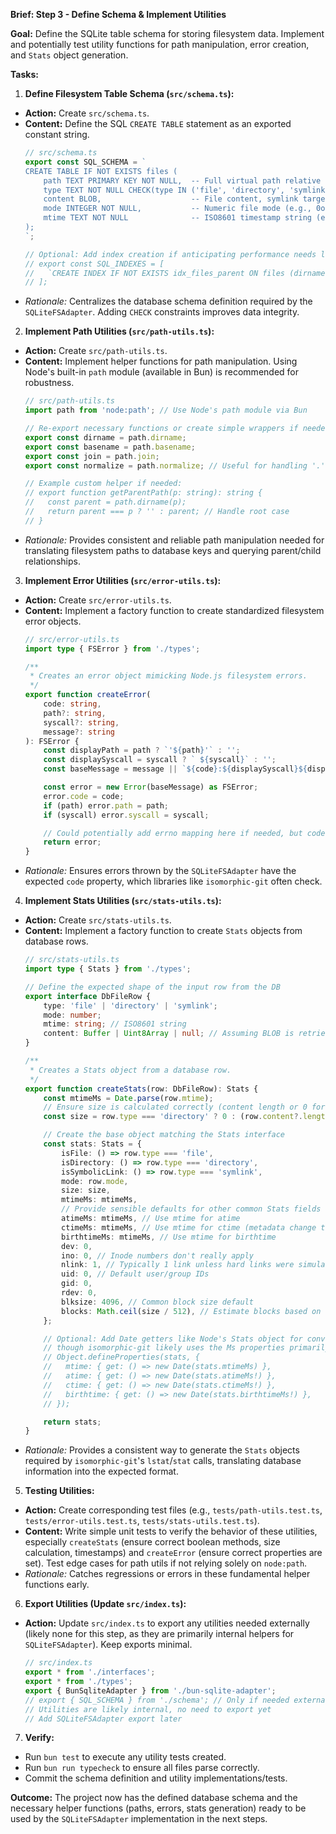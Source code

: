 **Brief: Step 3 - Define Schema & Implement Utilities**

**Goal:** Define the SQLite table schema for storing filesystem data. Implement and potentially test utility functions for path manipulation, error creation, and `Stats` object generation.

**Tasks:**

1.  **Define Filesystem Table Schema (`src/schema.ts`):**
  *   **Action:** Create `src/schema.ts`.
  *   **Content:** Define the SQL `CREATE TABLE` statement as an exported constant string.
      ```typescript
      // src/schema.ts
      export const SQL_SCHEMA = `
      CREATE TABLE IF NOT EXISTS files (
          path TEXT PRIMARY KEY NOT NULL,  -- Full virtual path relative to adapter root
          type TEXT NOT NULL CHECK(type IN ('file', 'directory', 'symlink')), -- Type constraint
          content BLOB,                    -- File content, symlink target, or NULL for directory
          mode INTEGER NOT NULL,           -- Numeric file mode (e.g., 0o100644, 0o40000)
          mtime TEXT NOT NULL              -- ISO8601 timestamp string (e.g., using DATETIME('now'))
      );
      `;

      // Optional: Add index creation if anticipating performance needs later
      // export const SQL_INDEXES = [
      //   `CREATE INDEX IF NOT EXISTS idx_files_parent ON files (dirname(path));` // Requires dirname function or careful LIKE queries
      // ];
      ```
  *   *Rationale:* Centralizes the database schema definition required by the `SQLiteFSAdapter`. Adding `CHECK` constraints improves data integrity.

2.  **Implement Path Utilities (`src/path-utils.ts`):**
  *   **Action:** Create `src/path-utils.ts`.
  *   **Content:** Implement helper functions for path manipulation. Using Node's built-in `path` module (available in Bun) is recommended for robustness.
      ```typescript
      // src/path-utils.ts
      import path from 'node:path'; // Use Node's path module via Bun

      // Re-export necessary functions or create simple wrappers if needed
      export const dirname = path.dirname;
      export const basename = path.basename;
      export const join = path.join;
      export const normalize = path.normalize; // Useful for handling '.' and '..'

      // Example custom helper if needed:
      // export function getParentPath(p: string): string {
      //   const parent = path.dirname(p);
      //   return parent === p ? '' : parent; // Handle root case
      // }
      ```
  *   *Rationale:* Provides consistent and reliable path manipulation needed for translating filesystem paths to database keys and querying parent/child relationships.

3.  **Implement Error Utilities (`src/error-utils.ts`):**
  *   **Action:** Create `src/error-utils.ts`.
  *   **Content:** Implement a factory function to create standardized filesystem error objects.
      ```typescript
      // src/error-utils.ts
      import type { FSError } from './types';

      /**
       * Creates an error object mimicking Node.js filesystem errors.
       */
      export function createError(
          code: string,
          path?: string,
          syscall?: string,
          message?: string
      ): FSError {
          const displayPath = path ? `'${path}'` : '';
          const displaySyscall = syscall ? ` ${syscall}` : '';
          const baseMessage = message || `${code}:${displaySyscall}${displayPath}`;

          const error = new Error(baseMessage) as FSError;
          error.code = code;
          if (path) error.path = path;
          if (syscall) error.syscall = syscall;

          // Could potentially add errno mapping here if needed, but code is primary identifier
          return error;
      }
      ```
  *   *Rationale:* Ensures errors thrown by the `SQLiteFSAdapter` have the expected `code` property, which libraries like `isomorphic-git` often check.

4.  **Implement Stats Utilities (`src/stats-utils.ts`):**
  *   **Action:** Create `src/stats-utils.ts`.
  *   **Content:** Implement a factory function to create `Stats` objects from database rows.
      ```typescript
      // src/stats-utils.ts
      import type { Stats } from './types';

      // Define the expected shape of the input row from the DB
      export interface DbFileRow {
          type: 'file' | 'directory' | 'symlink';
          mode: number;
          mtime: string; // ISO8601 string
          content: Buffer | Uint8Array | null; // Assuming BLOB is retrieved as Buffer/Uint8Array
      }

      /**
       * Creates a Stats object from a database row.
       */
      export function createStats(row: DbFileRow): Stats {
          const mtimeMs = Date.parse(row.mtime);
          // Ensure size is calculated correctly (content length or 0 for dirs)
          const size = row.type === 'directory' ? 0 : (row.content?.length ?? 0);

          // Create the base object matching the Stats interface
          const stats: Stats = {
              isFile: () => row.type === 'file',
              isDirectory: () => row.type === 'directory',
              isSymbolicLink: () => row.type === 'symlink',
              mode: row.mode,
              size: size,
              mtimeMs: mtimeMs,
              // Provide sensible defaults for other common Stats fields
              atimeMs: mtimeMs, // Use mtime for atime
              ctimeMs: mtimeMs, // Use mtime for ctime (metadata change time)
              birthtimeMs: mtimeMs, // Use mtime for birthtime
              dev: 0,
              ino: 0, // Inode numbers don't really apply
              nlink: 1, // Typically 1 link unless hard links were simulated
              uid: 0, // Default user/group IDs
              gid: 0,
              rdev: 0,
              blksize: 4096, // Common block size default
              blocks: Math.ceil(size / 512), // Estimate blocks based on size (512b blocks)
          };

          // Optional: Add Date getters like Node's Stats object for convenience,
          // though isomorphic-git likely uses the Ms properties primarily.
          // Object.defineProperties(stats, {
          //   mtime: { get: () => new Date(stats.mtimeMs) },
          //   atime: { get: () => new Date(stats.atimeMs!) },
          //   ctime: { get: () => new Date(stats.ctimeMs!) },
          //   birthtime: { get: () => new Date(stats.birthtimeMs!) },
          // });

          return stats;
      }
      ```
  *   *Rationale:* Provides a consistent way to generate the `Stats` objects required by `isomorphic-git`'s `lstat`/`stat` calls, translating database information into the expected format.

5.  **Testing Utilities:**
  *   **Action:** Create corresponding test files (e.g., `tests/path-utils.test.ts`, `tests/error-utils.test.ts`, `tests/stats-utils.test.ts`).
  *   **Content:** Write simple unit tests to verify the behavior of these utilities, especially `createStats` (ensure correct boolean methods, size calculation, timestamps) and `createError` (ensure correct properties are set). Test edge cases for path utils if not relying solely on `node:path`.
  *   *Rationale:* Catches regressions or errors in these fundamental helper functions early.

6.  **Export Utilities (Update `src/index.ts`):**
  *   **Action:** Update `src/index.ts` to export any utilities needed externally (likely none for this step, as they are primarily internal helpers for `SQLiteFSAdapter`). Keep exports minimal.
      ```typescript
      // src/index.ts
      export * from './interfaces';
      export * from './types';
      export { BunSqliteAdapter } from './bun-sqlite-adapter';
      // export { SQL_SCHEMA } from './schema'; // Only if needed externally
      // Utilities are likely internal, no need to export yet
      // Add SQLiteFSAdapter export later
      ```

7.  **Verify:**
  *   Run `bun test` to execute any utility tests created.
  *   Run `bun run typecheck` to ensure all files parse correctly.
  *   Commit the schema definition and utility implementations/tests.

**Outcome:** The project now has the defined database schema and the necessary helper functions (paths, errors, stats generation) ready to be used by the `SQLiteFSAdapter` implementation in the next steps.

